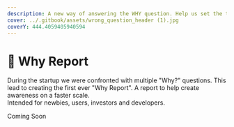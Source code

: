 ```yaml
---
description: A new way of answering the WHY question. Help us set the trend.
cover: ../.gitbook/assets/wrong_question_header (1).jpg
coverY: 444.4059405940594
---
```


# 📝 Why Report

During the startup we were confronted with multiple "Why?" questions. This lead to creating the first ever "Why Report". A report to help create awareness on a faster scale.\
Intended for newbies, users, investors and developers.

Coming Soon
